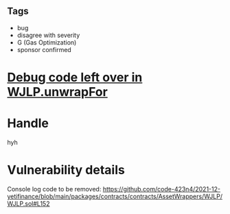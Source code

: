 ## Tags

- bug
- disagree with severity
- G (Gas Optimization)
- sponsor confirmed

# [Debug code left over in WJLP.unwrapFor](https://github.com/code-423n4/2021-12-yetifinance-findings/issues/106) 

# Handle

hyh


# Vulnerability details

Console log code to be removed:
https://github.com/code-423n4/2021-12-yetifinance/blob/main/packages/contracts/contracts/AssetWrappers/WJLP/WJLP.sol#L152


